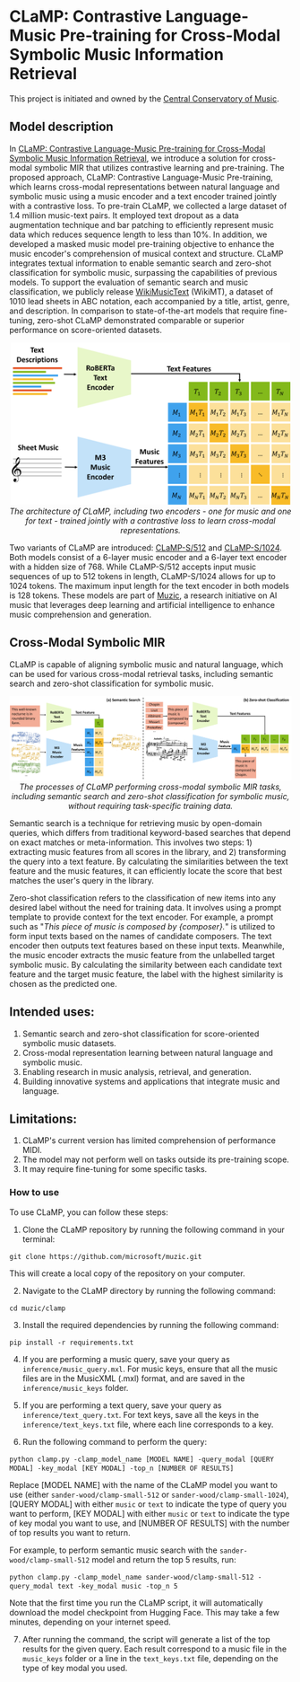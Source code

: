 # CLaMP: Contrastive Language-Music Pre-training for Cross-Modal Symbolic Music Information Retrieval
This project is initiated and owned by the [Central Conservatory of Music](http://en.ccom.edu.cn/2020/).
## Model description

In [CLaMP: Contrastive Language-Music Pre-training for Cross-Modal Symbolic Music Information Retrieval](https://ai-muzic.github.io/clamp/), we introduce a solution for cross-modal symbolic MIR that utilizes contrastive learning and pre-training. The proposed approach, CLaMP: Contrastive Language-Music Pre-training, which learns cross-modal representations between natural language and symbolic music using a music encoder and a text encoder trained jointly with a contrastive loss. To pre-train CLaMP, we collected a large dataset of 1.4 million music-text pairs. It employed text dropout as a data augmentation technique and bar patching to efficiently represent music data which reduces sequence length to less than 10%. In addition, we developed a masked music model pre-training objective to enhance the music encoder's comprehension of musical context and structure. CLaMP integrates textual information to enable semantic search and zero-shot classification for symbolic music, surpassing the capabilities of previous models. To support the evaluation of semantic search and music classification, we publicly release [WikiMusicText](https://huggingface.co/datasets/sander-wood/wikimusictext) (WikiMT), a dataset of 1010 lead sheets in ABC notation, each accompanied by a title, artist, genre, and description. In comparison to state-of-the-art models that require fine-tuning, zero-shot CLaMP demonstrated comparable or superior performance on score-oriented datasets.

<p align="center"><img src="../img/clamp_clamp.png" width="500"><br/><i>The architecture of CLaMP, including two encoders - one for music and one for text - trained jointly with a contrastive loss to learn cross-modal representations.</i></p>

Two variants of CLaMP are introduced: [CLaMP-S/512](https://huggingface.co/sander-wood/clamp-small-512) and [CLaMP-S/1024](https://huggingface.co/sander-wood/clamp-small-1024). Both models consist of a 6-layer music encoder and a 6-layer text encoder with a hidden size of 768. While CLaMP-S/512 accepts input music sequences of up to 512 tokens in length, CLaMP-S/1024 allows for up to 1024 tokens. The maximum input length for the text encoder in both models is 128 tokens. These models are part of [Muzic](https://github.com/microsoft/muzic), a research initiative on AI music that leverages deep learning and artificial intelligence to enhance music comprehension and generation.

## Cross-Modal Symbolic MIR

CLaMP is capable of aligning symbolic music and natural language, which can be used for various cross-modal retrieval tasks, including semantic search and zero-shot classification for symbolic music.

<p align="center"><img src="../img/clamp_cross-modal tasks.png" width="800"><br/><i>The processes of CLaMP performing cross-modal symbolic MIR tasks, including semantic search and zero-shot classification for symbolic music, without requiring task-specific training data.</i></p>

Semantic search is a technique for retrieving music by open-domain queries, which differs from traditional keyword-based searches that depend on exact matches or meta-information. This involves two steps: 1) extracting music features from all scores in the library, and 2) transforming the query into a text feature. By calculating the similarities between the text feature and the music features, it can efficiently locate the score that best matches the user's query in the library.

Zero-shot classification refers to the classification of new items into any desired label without the need for training data. It involves using a prompt template to provide context for the text encoder. For example, a prompt such as "<i>This piece of music is composed by {composer}.</i>" is utilized to form input texts based on the names of candidate composers. The text encoder then outputs text features based on these input texts. Meanwhile, the music encoder extracts the music feature from the unlabelled target symbolic music. By calculating the similarity between each candidate text feature and the target music feature, the label with the highest similarity is chosen as the predicted one.

## Intended uses:

1. Semantic search and zero-shot classification for score-oriented symbolic music datasets.
2. Cross-modal representation learning between natural language and symbolic music.
3. Enabling research in music analysis, retrieval, and generation.
4. Building innovative systems and applications that integrate music and language.

## Limitations:

1. CLaMP's current version has limited comprehension of performance MIDI.
2. The model may not perform well on tasks outside its pre-training scope.
3. It may require fine-tuning for some specific tasks.

### How to use

To use CLaMP, you can follow these steps:

1. Clone the CLaMP repository by running the following command in your terminal:
```
git clone https://github.com/microsoft/muzic.git
```
This will create a local copy of the repository on your computer.

2. Navigate to the CLaMP directory by running the following command:
```
cd muzic/clamp
```

3. Install the required dependencies by running the following command:
```
pip install -r requirements.txt
```

4. If you are performing a music query, save your query as `inference/music_query.mxl`. For music keys, ensure that all the music files are in the MusicXML (.mxl) format, and are saved in the `inference/music_keys` folder.

5. If you are performing a text query, save your query as `inference/text_query.txt`. For text keys, save all the keys in the `inference/text_keys.txt` file, where each line corresponds to a key.

6. Run the following command to perform the query:
```
python clamp.py -clamp_model_name [MODEL NAME] -query_modal [QUERY MODAL] -key_modal [KEY MODAL] -top_n [NUMBER OF RESULTS]
```
Replace [MODEL NAME] with the name of the CLaMP model you want to use (either `sander-wood/clamp-small-512` or `sander-wood/clamp-small-1024`), [QUERY MODAL] with either `music` or `text` to indicate the type of query you want to perform, [KEY MODAL] with either `music` or `text` to indicate the type of key modal you want to use, and [NUMBER OF RESULTS] with the number of top results you want to return.

For example, to perform semantic music search with the `sander-wood/clamp-small-512` model and return the top 5 results, run:
```
python clamp.py -clamp_model_name sander-wood/clamp-small-512 -query_modal text -key_modal music -top_n 5
```
Note that the first time you run the CLaMP script, it will automatically download the model checkpoint from Hugging Face. This may take a few minutes, depending on your internet speed.

7. After running the command, the script will generate a list of the top results for the given query. Each result correspond to a music file in the `music_keys` folder or a line in the `text_keys.txt` file, depending on the type of key modal you used.
